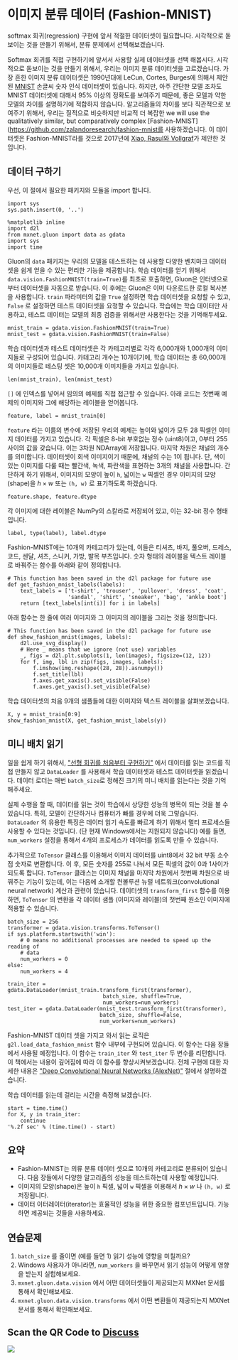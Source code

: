 # 이미지 분류 데이터 (Fashion-MNIST)

softmax 회귀(regression) 구현에 앞서 적절한 데이터셋이 필요합니다. 시각적으로 돋보이는 것을 만들기 위해서, 분류 문제에서 선택해보겠습니다. 

Softmax 회귀를 직접 구현하기에 앞서서 사용할 실제 데이터셋을 선택 해봅시다. 시각적으로 돋보이는 것을 만들기 위해서, 우리는 이미지 분류 데이터셋을 고르겠습니다. 가장 흔한 이미지 분류 데이터셋은 1990년대에 LeCun, Cortes, Burges에 의해서 제안된 [MNIST](http://yann.lecun.com/exdb/mnist/) 손글씨 숫자 인식 데이터셋이 있습니다. 하지만, 아주 간단한 모델 조차도  MNIST 데이터셋에 대해서 95% 이상의 정확도를 보여주기 때문에, 좋은 모델과 약한 모델의 차이를 설명하기에 적합하지 않습니다. 알고리즘들의 차이를 보다 직관적으로 보여주기 위해서, 우리는 질적으로 비슷하지만 비교적 더 복잡한 we will use the qualitatively similar, but comparatively complex [Fashion-MNIST](https://github.com/zalandoresearch/fashion-mnist를 사용하겠습니다. 이 데이터셋은 Fashion-MNIST라를 것으로 2017년에 [Xiao, Rasul와 Vollgraf](https://arxiv.org/abs/1708.07747)가 제안한 것입니다.

## 데이터 구하기

우선, 이 절에서 필요한 패키지와 모듈을  import 합니다.

```{.python .input}
import sys
sys.path.insert(0, '..')

%matplotlib inline
import d2l
from mxnet.gluon import data as gdata
import sys
import time
```

Gluon의 `data` 패키지는 우리의 모델을 테스트하는 데 사용할 다양한 벤치마크 데이터셋을 쉽게 얻을 수 있는 편리한 기능을 제공합니다. 학습 데이터를 얻기 위해서 `data.vision.FashionMNIST(train=True)`를 최초로 호출하면, Gluon은 인터넷으로부터 데이터셋을 자동으로 받습니다. 이 후에는 Gluon은 이미 다운로드한 로컬 복사본을 사용합니다. `train` 파라미터의 값을 `True` 설정하면 학습 데이터셋을 요청할 수 있고, `False` 로 설정하면 테스트 데이터셋을 요청할 수 있습니다. 학습에는 학습 데이터만 사용하고, 테스트 데이터는 모델의 최종 검증을 위해서만 사용한다는 것을 기억해두세요.

```{.python .input  n=23}
mnist_train = gdata.vision.FashionMNIST(train=True)
mnist_test = gdata.vision.FashionMNIST(train=False)
```

학습 데이터셋과 테스트 데이터셋은 각 카테고리별로 각각 6,000개와 1,000개의 이미지들로 구성되어 있습니다. 카테고리 개수는 10개이기에, 학습 데이터는 총 60,000개의 이미지들로 테스팅 셋은 10,000개 이미지들을 가지고 있습니다.

```{.python .input}
len(mnist_train), len(mnist_test)
```

`[]` 에 인덱스를 넣어서 임의의 예제를 직접 접근할 수 있습니다. 아래 코드는 첫번째 예제의 이미지와 그에 해당하는 레이블을 얻어봅니다.

```{.python .input  n=24}
feature, label = mnist_train[0]
```

`feature` 라는 이름의 변수에 저장된 우리의 예제는 높이와 넓이가 모두 28 픽셀인 이미지 데이터를 가지고 있습니다. 각 픽셀은 8-bit 부호없는 정수 (uint8)이고, 0부터 255 사이의 값을 갖습니다. 이는 3차원 NDArray에 저장됩니다. 마지막 차원은 채널의 개수를 의미합니다. 데이터셋이 회색 이미지이기 때문에, 채널의 수는 1이 됩니다. 단, 색이 있는 이미지를 다룰 때는 빨간색, 녹색, 파란색을 표현하는 3개의 채널을 사용합니다. 간단하게 하기 위해서, 이미지의 모양이 높이 `h`, 넓이는 `w` 픽셀인 경우 이미지의 모양(shape)을  $h \times w$ 또는  `(h, w)` 로 표기하도록 하겠습니다.

```{.python .input}
feature.shape, feature.dtype
```

각 이미지에 대한 레이블은 NumPy의 스칼라로 저장되어 있고, 이는 32-bit 정수 형태입니다.

```{.python .input}
label, type(label), label.dtype
```

Fashion-MNIST에는 10개의 카테고리가 있는데, 이들은 티셔츠, 바지, 풀오버, 드레스, 코드, 센달, 셔츠, 스니커, 가방, 발목 부츠입니다. 숫자 형태의 레이블을 텍스트 레이블로 바꿔주는 함수를 아래와 같이 정의합니다.

```{.python .input  n=25}
# This function has been saved in the d2l package for future use
def get_fashion_mnist_labels(labels):
    text_labels = ['t-shirt', 'trouser', 'pullover', 'dress', 'coat',
                   'sandal', 'shirt', 'sneaker', 'bag', 'ankle boot']
    return [text_labels[int(i)] for i in labels]
```

아래 함수는 한 줄에 여러 이미지와 그 이미지의 레이블을 그리는 것을 정의합니다.

```{.python .input}
# This function has been saved in the d2l package for future use
def show_fashion_mnist(images, labels):
    d2l.use_svg_display()
    # Here _ means that we ignore (not use) variables
    _, figs = d2l.plt.subplots(1, len(images), figsize=(12, 12))
    for f, img, lbl in zip(figs, images, labels):
        f.imshow(img.reshape((28, 28)).asnumpy())
        f.set_title(lbl)
        f.axes.get_xaxis().set_visible(False)
        f.axes.get_yaxis().set_visible(False)
```

학습 데이터셋의 처음 9개의 샘플들에 대한 이미지와 텍스트 레이블을 살펴보겠습니다.

```{.python .input  n=27}
X, y = mnist_train[0:9]
show_fashion_mnist(X, get_fashion_mnist_labels(y))
```

## 미니 배치 읽기

일을 쉽게 하기 위해서,   ["선형 회귀를 처음부터 구현하기"](linear-regression-scratch.md) 에서 데이터를 읽는 코드를 직접 만들지 않고 `DataLoader` 를 사용해서 학습 데이터셋과 테스트 데이터셋을 읽겠습니다. 데이터 로더는 매번  `batch_size`로 정해진 크기의 미니 배치를 읽는다는 것을 기억해주세요.

실제 수행을 할 때, 데이터를 읽는 것이 학습에서 상당한 성능의 병목이 되는 것을 볼 수 있습니다. 특히, 모델이 간단하거나 컴퓨터가 빠를 경우에 더욱 그렇습니다. `DataLoader` 의 유용한 특징은 데이터 읽기 속도를 빠르게 하기 위해서 멀티 프로세스들 사용할 수 있다는 것입니다. (단 현재 Windows에서는 지원되지 않습니다) 예를 들면, `num_workers` 설정을 통해서 4개의 프로세스가 데이터를 읽도록 만들 수 있습니다.

추가적으로 `ToTensor` 클래스를 이용해서 이미지 데이터를 uint8에서 32 bit 부동 소수점 숫자로 변환합니다. 이 후, 모든 숫자를 255로 나눠서 모든 픽셀의 값이 0과 1사이가 되도록 합니다. `ToTensor` 클래스는 이미지 채널을 마지막 차원에서 첫번째 차원으로 바꿔주는 기능이 있는데, 이는 다음에 소개할 컨볼루션 뉴럴 네트워크(convolutional neural network) 계산과 관련이 있습니다. 데이터셋의 `transform_first` 함수를 이용하면,  `ToTensor` 의 변환을 각 데이터 샘플 (이미지와 레이블)의 첫번째 원소인 이미지에 적용할 수 있습니다.

```{.python .input  n=28}
batch_size = 256
transformer = gdata.vision.transforms.ToTensor()
if sys.platform.startswith('win'):
    # 0 means no additional processes are needed to speed up the reading of
    # data
    num_workers = 0
else:
    num_workers = 4

train_iter = gdata.DataLoader(mnist_train.transform_first(transformer),
                              batch_size, shuffle=True,
                              num_workers=num_workers)
test_iter = gdata.DataLoader(mnist_test.transform_first(transformer),
                             batch_size, shuffle=False,
                             num_workers=num_workers)
```

Fashion-MNIST 데이터 셋을 가지고 와서 읽는 로직은 `g2l.load_data_fashion_mnist` 함수 내부에 구현되어 있습니다. 이 함수는 다음 장들에서 사용될 예정입니다. 이 함수는 `train_iter` 와 `test_iter` 두 변수를 리턴합니다. 이 책에서는 내용이 깊어짐에 따라 이 함수를 향상시켜보겠습니다. 전체 구현에 대한 자세한 내용은  ["Deep Convolutional Neural Networks (AlexNet)"](../chapter_convolutional-neural-networks/alexnet.md) 절에서 설명하겠습니다.

학습 데이터를 읽는데 걸리는 시간을 측정해 보겠습니다.

```{.python .input}
start = time.time()
for X, y in train_iter:
    continue
'%.2f sec' % (time.time() - start)
```

## 요약

* Fashion-MNIST는 의류 분류 데이터 셋으로 10개의 카테고리로 분류되어 있습니다. 다음 장들에서 다양한 알고리즘의 성능을 테스트하는데 사용할 예정입니다.
* 이미지의 모양(shape)은 높이 `h` 픽셀, 넓이 `w` 픽셀을 이용해서  $h \times w$ 나 `(h, w)` 로 저장됩니다.
* 데이터 이터레이터(iterator)는 효율적인 성능을 위한 중요한 컴포넌트입니다. 가능하면 제공되는 것들을 사용하세요.

## 연습문제

1. `batch_size` 를 줄이면 (예를 들면 1) 읽기 성능에 영향을 미칠까요?
1. Windows 사용자가 아니라면, `num_workers` 을 바꾸면서 읽기 성능이 어떻게 영향을 받는지 실험해보세요.
1. `mxnet.gluon.data.vision` 에서 어떤 데이터셋들이 제공되는지 MXNet 문서를 통해서 확인해보세요.
1. `mxnet.gluon.data.vision.transforms` 에서 어떤 변환들이 제공되는지 MXNet 문서를 통해서 확인해보세요.

## Scan the QR Code to [Discuss](https://discuss.mxnet.io/t/2335)

![](../img/qr_fashion-mnist.svg)
